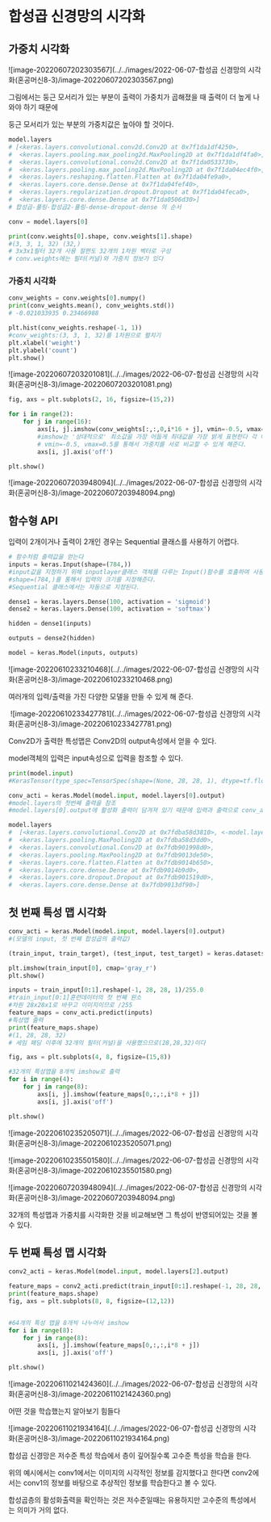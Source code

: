# 합성곱 신경망의 시각화

## 가중치 시각화

![image-20220607202303567](../../images/2022-06-07-합성곱 신경망의 시각화(혼공머신8-3)/image-20220607202303567.png)

그림에서는 둥근 모서리가 있는 부분이 출력이 가중치가 곱해졌을 때 출력이 더 높게 나와야 하기 때문에

 둥근 모서리가 있는 부분의 가중치값은 높아야 할 것이다.

```python
model.layers
# [<keras.layers.convolutional.conv2d.Conv2D at 0x7f1da1df4250>,
#  <keras.layers.pooling.max_pooling2d.MaxPooling2D at 0x7f1da1df4fa0>,
#  <keras.layers.convolutional.conv2d.Conv2D at 0x7f1da0533730>,
#  <keras.layers.pooling.max_pooling2d.MaxPooling2D at 0x7f1da04ec4f0>,
#  <keras.layers.reshaping.flatten.Flatten at 0x7f1da04fe9a0>,
#  <keras.layers.core.dense.Dense at 0x7f1da04fef40>,
#  <keras.layers.regularization.dropout.Dropout at 0x7f1da04feca0>,
#  <keras.layers.core.dense.Dense at 0x7f1da0506d30>]
# 합성곱-풀링-합성곱2-풀링-dense-dropout-dense 의 순서

conv = model.layers[0]

print(conv.weights[0].shape, conv.weights[1].shape)
#(3, 3, 1, 32) (32,)
# 3x3x1필터 32개 사용 절편도 32개의 1차원 벡터로 구성
# conv.weights에는 필터(커널)와 가중치 정보가 있다


```



### 가중치 시각화

```python
conv_weights = conv.weights[0].numpy()
print(conv_weights.mean(), conv_weights.std())
# -0.021033935 0.23466988

plt.hist(conv_weights.reshape(-1, 1))
#conv_weights:(3, 3, 1, 32)를 1차원으로 펼치기 
plt.xlabel('weight')
plt.ylabel('count')
plt.show()
```

![image-20220607203201081](../../images/2022-06-07-합성곱 신경망의 시각화(혼공머신8-3)/image-20220607203201081.png)

```python
fig, axs = plt.subplots(2, 16, figsize=(15,2))

for i in range(2):
    for j in range(16):
        axs[i, j].imshow(conv_weights[:,:,0,i*16 + j], vmin=-0.5, vmax=0.5)
        #imshow는 '상대적으로' 최소값을 가장 어둡게 최대값을 가장 밝게 표현한다 각 이미지의 색이 같다고 해도 값이 같은 것은 아니다
        # vmin=-0.5, vmax=0.5를 통해서 가중치를 서로 비교할 수 있게 해준다.
        axs[i, j].axis('off')

plt.show()
```

![image-20220607203948094](../../images/2022-06-07-합성곱 신경망의 시각화(혼공머신8-3)/image-20220607203948094.png)



## 함수형 API

입력이 2개이거나 출력이 2개인 경우는 Sequential 클래스를 사용하기 어렵다.

```python
# 함수처럼 출력값을 얻는다
inputs = keras.Input(shape=(784,))
#input값을 지정하기 위해 inputlayer클래스 객체를 다루는 Input()함수를 호출하여 사용한다.
#shape=(784,)를 통해서 입력의 크기를 지정해준다.
#Sequential 클래스에서는 자동으로 지정된다.

dense1 = keras.layers.Dense(100, activation = 'sigmoid')
dense2 = keras.layers.Dense(100, activation = 'softmax')

hidden = dense1(inputs)

outputs = dense2(hidden)

model = keras.Model(inputs, outputs)
```

![image-20220610233210468](../../images/2022-06-07-합성곱 신경망의 시각화(혼공머신8-3)/image-20220610233210468.png)

여러개의 입력/출력을 가진 다양한 모델을 만들 수 있게 해 준다. 

​	![image-20220610233427781](../../images/2022-06-07-합성곱 신경망의 시각화(혼공머신8-3)/image-20220610233427781.png)

Conv2D가 출력한 특성맵은 Conv2D의 output속성에서 얻을 수 있다.

model객체의 입력은 input속성으로 입력을 참조할 수 있다.



```python
print(model.input)
#KerasTensor(type_spec=TensorSpec(shape=(None, 28, 28, 1), dtype=tf.float32, name='conv2d_input'), name='conv2d_input', #description="created by layer 'conv2d_input'")

conv_acti = keras.Model(model.input, model.layers[0].output)
#model.layers의 첫번째 출력을 참조
#model.layers[0].output에 활성화 출력이 담겨져 있기 때문에 입력과 출력으로 conv_acti라는 새로운 모델을 만들 수 있다.

model.layers
#  [<keras.layers.convolutional.Conv2D at 0x7fdba58d3810>, <-model.layers[0].output
#  <keras.layers.pooling.MaxPooling2D at 0x7fdba58d3dd0>,
#  <keras.layers.convolutional.Conv2D at 0x7fdb901998d0>,
#  <keras.layers.pooling.MaxPooling2D at 0x7fdb9013de50>,
#  <keras.layers.core.flatten.Flatten at 0x7fdb9014b650>,
#  <keras.layers.core.dense.Dense at 0x7fdb9014b9d0>,
#  <keras.layers.core.dropout.Dropout at 0x7fdb901519d0>,
#  <keras.layers.core.dense.Dense at 0x7fdb9013df90>]
```



## 첫 번째 특성 맵 시각화



```python
conv_acti = keras.Model(model.input, model.layers[0].output)
#(모델의 input, 첫 번째 합성곱의 출력값)

(train_input, train_target), (test_input, test_target) = keras.datasets.fashion_mnist.load_data()

plt.imshow(train_input[0], cmap='gray_r')
plt.show()

inputs = train_input[0:1].reshape(-1, 28, 28, 1)/255.0 
#train_input[0:1]훈련데이터의 첫 번째 원소
#차원 28x28x1로 바꾸고 이미지이므로 /255
feature_maps = conv_acti.predict(inputs)
#특성맵 출력
print(feature_maps.shape)
#(1, 28, 28, 32)
# 세임 패딩 이후에 32개의 필터(커널)을 사용했으므로(28,28,32)이다

fig, axs = plt.subplots(4, 8, figsize=(15,8))

#32개의 특성맵을 8개씩 imshow로 출력
for i in range(4):
    for j in range(8):
        axs[i, j].imshow(feature_maps[0,:,:,i*8 + j])
        axs[i, j].axis('off')

plt.show()
```

![image-20220610235205071](../../images/2022-06-07-합성곱 신경망의 시각화(혼공머신8-3)/image-20220610235205071.png)

![image-20220610235501580](../../images/2022-06-07-합성곱 신경망의 시각화(혼공머신8-3)/image-20220610235501580.png)



![image-20220607203948094](../../images/2022-06-07-합성곱 신경망의 시각화(혼공머신8-3)/image-20220607203948094.png)



32개의 특성맵과 가중치를 시각화한 것을 비교해보면 그 특성이 반영되어있는 것을 볼 수 있다.



## 두 번째 특성 맵 시각화

````python
conv2_acti = keras.Model(model.input, model.layers[2].output)

feature_maps = conv2_acti.predict(train_input[0:1].reshape(-1, 28, 28, 1)/255.0)
print(feature_maps.shape)
fig, axs = plt.subplots(8, 8, figsize=(12,12))


#64개의 특성 맵을 8개씩 나누어서 imshow
for i in range(8):
    for j in range(8):
        axs[i, j].imshow(feature_maps[0,:,:,i*8 + j])
        axs[i, j].axis('off')

plt.show()
````

![image-20220611021424360](../../images/2022-06-07-합성곱 신경망의 시각화(혼공머신8-3)/image-20220611021424360.png)

어떤 것을 학습했는지 알아보기 힘들다



![image-20220611021934164](../../images/2022-06-07-합성곱 신경망의 시각화(혼공머신8-3)/image-20220611021934164.png)

합성곱 신경망은 저수준 특성 학습에서 층이 깊어질수록 고수준 특성을 학습을 한다.

위의 예시에서는 conv1에서는 이미지의 시각적인 정보를 감지했다고 한다면 conv2에서는 conv1의 정보를 바탕으로 추상적인 정보를 학습한다고 볼 수 있다.

합성곱층의 활성화출력을 확인하는 것은 저수준일때는 유용하지만 고수준의 특성에서는 의미가 거의 없다.

